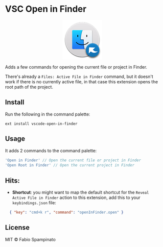 # VSC Open in Finder

<p align="center">
	<img src="https://raw.githubusercontent.com/fabiospampinato/vscode-open-in-finder/master/resources/logo-128x128.png" alt="Logo">
</p>

Adds a few commands for opening the current file or project in Finder.

There's already a `Files: Active File in Finder` command, but it doesn't work if there is no currently active file, in that case this extension opens the root path of the project.

## Install

Run the following in the command palette:

```shell
ext install vscode-open-in-finder
```

## Usage

It adds 2 commands to the command palette:

```js
'Open in Finder' // Open the current file or project in Finder
'Open Root in Finder' // Open the current project in Finder
```

## Hits:

- **Shortcut**: you might want to map the default shortcut for the `Reveal Active File in Finder` action to this extension, add this to your `keybindings.json` file:
```json
  { "key": "cmd+k r", "command": "openInFinder.open" }
```

## License

MIT © Fabio Spampinato
